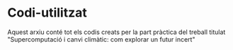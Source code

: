# Codi-utilitzat
Aquest arxiu conté tot els codis creats per la part pràctica del treball titulat "Supercomputació i canvi climàtic: com explorar un futur incert"
